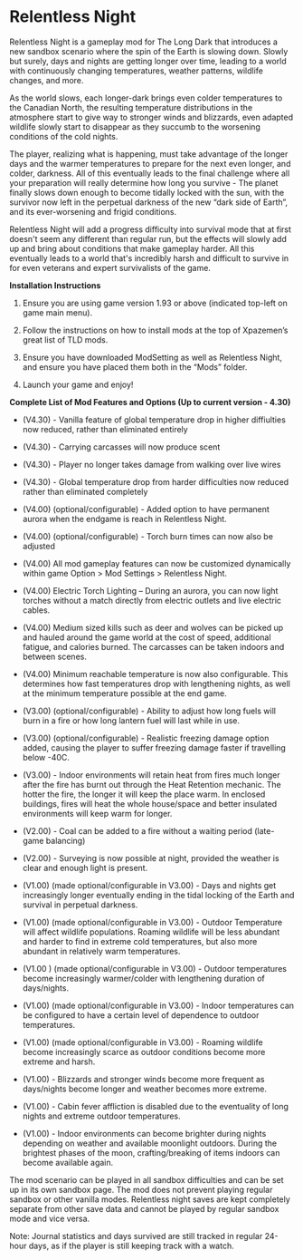 # Relentless Night

Relentless Night is a gameplay mod for The Long Dark that introduces a new sandbox scenario where the spin of the Earth is slowing down. Slowly but surely, days and nights are getting longer over time, leading to a world with continuously changing temperatures, weather patterns, wildlife changes, and more.

As the world slows, each longer-dark brings even colder temperatures to the Canadian North, the resulting temperature distributions in the atmosphere start to give way to stronger winds and blizzards, even adapted wildlife slowly start to disappear as they succumb to the worsening conditions of the cold nights.

The player, realizing what is happening, must take advantage of the longer days and the warmer temperatures to prepare for the next even longer, and colder, darkness. All of this eventually leads to the final challenge where all your preparation will really determine how long you survive - The planet finally slows down enough to become tidally locked with the sun, with the survivor now left in the perpetual darkness of the new “dark side of Earth”, and its ever-worsening and frigid conditions.

Relentless Night will add a progress difficulty into survival mode that at first doesn't seem any different than regular run, but the effects will slowly add up and bring about conditions that make gameplay harder. All this eventually leads to a world that's incredibly harsh and difficult to survive in for even veterans and expert survivalists of the game.

**Installation Instructions**

1. Ensure you are using game version 1.93 or above (indicated top-left on game main menu).

2. Follow the instructions on how to install mods at the top of Xpazemen’s great list of TLD mods.

3. Ensure you have downloaded ModSetting as well as Relentless Night, and ensure you have placed them both in the “Mods” folder.

4. Launch your game and enjoy!

**Complete List of Mod Features and Options (Up to current version - 4.30)**

* (V4.30) - Vanilla feature of global temperature drop in higher diffiulties now reduced, rather than eliminated entirely

* (V4.30) - Carrying carcasses will now produce scent

* (V4.30) - Player no longer takes damage from walking over live wires

* (V4.30) - Global temperature drop from harder difficulties now reduced rather than eliminated completely

* (V4.00) (optional/configurable) - Added option to have permanent aurora when the endgame is reach in Relentless Night. 

* (V4.00) (optional/configurable) - Torch burn times can now also be adjusted

* (V4.00) All mod gameplay features can now be customized dynamically within game Option > Mod Settings > Relentless Night.

* (V4.00) Electric Torch Lighting – During an aurora, you can now light torches without a match directly from electric outlets and live electric cables.

* (V4.00) Medium sized kills such as deer and wolves can be picked up and hauled around the game world at the cost of speed, additional fatigue, and calories burned. The carcasses can be taken indoors and between scenes.

* (V4.00) Minimum reachable temperature is now also configurable. This determines how fast temperatures drop with lengthening nights, as well at the minimum temperature possible at the end game.

* (V3.00) (optional/configurable) - Ability to adjust how long fuels will burn in a fire or how long lantern fuel will last while in use.

* (V3.00) (optional/configurable) - Realistic freezing damage option added, causing the player to suffer freezing damage faster if travelling below -40C.

* (V3.00) - Indoor environments will retain heat from fires much longer after the fire has burnt out through the Heat Retention mechanic. The hotter the fire, the longer it will keep the place warm. In enclosed buildings, fires will heat the whole house/space and better insulated environments will keep warm for longer.

* (V2.00) - Coal can be added to a fire without a waiting period (late-game balancing)

* (V2.00) - Surveying is now possible at night, provided the weather is clear and enough light is present.

* (V1.00) (made optional/configurable in V3.00) - Days and nights get increasingly longer eventually ending in the tidal locking of the Earth and survival in perpetual darkness.

* (V1.00) (made optional/configurable in V3.00) - Outdoor Temperature will affect wildlife populations. Roaming wildlife will be less abundant and harder to find in extreme cold temperatures, but also more abundant in relatively warm temperatures.

* (V1.00 ) (made optional/configurable in V3.00) - Outdoor temperatures become increasingly warmer/colder with lengthening duration of days/nights.

* (V1.00) (made optional/configurable in V3.00) - Indoor temperatures can be configured to have a certain level of dependence to outdoor temperatures.

* (V1.00) (made optional/configurable in V3.00) - Roaming wildlife become increasingly scarce as outdoor conditions become more extreme and harsh.

* (V1.00) - Blizzards and stronger winds become more frequent as days/nights become longer and weather becomes more extreme.

* (V1.00) - Cabin fever affliction is disabled due to the eventuality of long nights and extreme outdoor temperatures.

* (V1.00) - Indoor environments can become brighter during nights depending on weather and available moonlight outdoors. During the brightest phases of the moon, crafting/breaking of items indoors can become available again.

The mod scenario can be played in all sandbox difficulties and can be set up in its own sandbox page. The mod does not prevent playing regular sandbox or other vanilla modes. Relentless night saves are kept completely separate from other save data and cannot be played by regular sandbox mode and vice versa.

Note: Journal statistics and days survived are still tracked in regular 24-hour days, as if the player is still keeping track with a watch.
